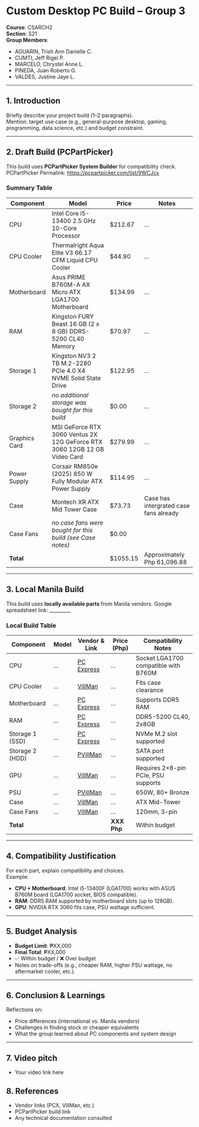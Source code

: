 # Custom Desktop PC Build – Group 3

**Course**: CSARCH2  
**Section**: S21  
**Group Members**:  
- AGUARIN, Trish Ann Danielle C.  
- CUMTI, Jeff Rigel P.   
- MARCELO, Chrystel Anne L.   
- PINEDA, Juan Roberto G.  
- VALDES, Justine Jaye L.  

---

## 1. Introduction
Briefly describe your project build (1–2 paragraphs).  
Mention: target use case (e.g., general-purpose desktop, gaming, programming, data science, etc.) and budget constraint.

---

## 2. Draft Build (PCPartPicker)
This build uses **PCPartPicker System Builder** for compatibility check. 
PCPartPicker Permalink: https://pcpartpicker.com/list/9WCJcx 

### Summary Table 
| Component       |                                   Model                                   |  Price   |                  Notes                 |
|-----------------|---------------------------------------------------------------------------|----------|----------------------------------------|
| CPU             | Intel Core i5-13400 2.5 GHz 10-Core Processor                             | $212.67  | ...                                    |
| CPU Cooler      | Thermalright Aqua Elite V3 66.17 CFM Liquid CPU Cooler                    | $44.90   | ...                                    |
| Motherboard     | Asus PRIME B760M-A AX Micro ATX LGA1700 Motherboard                       | $134.99  | ...                                    |
| RAM             | Kingston FURY Beast 16 GB (2 x 8 GB) DDR5-5200 CL40 Memory                | $70.97   | ...                                    |
| Storage 1       | Kingston NV3 2 TB M.2-2280 PCIe 4.0 X4 NVME Solid State Drive             | $122.95  | ...                                    |
| Storage 2       | *no additional storage was bought for this build*                         | $0.00    | ...                                    |
| Graphics Card   | MSI GeForce RTX 3060 Ventus 2X 12G GeForce RTX 3060 12GB 12 GB Video Card | $279.99  | ...                                    |
| Power Supply    | Corsair RM850e (2025) 850 W Fully Modular ATX Power Supply                | $114.95  | ...                                    |
| Case            | Montech XR ATX Mid Tower Case                                             | $73.73   | Case has intergrated case fans already |
| Case Fans       | *no case fans were bought for this build (see Case notes)*                | $0.00    |                                        |
| **Total**       |                                                                           | $1055.15 | Approximately Php 61,096.88            |

---

## 3. Local Manila Build
This build uses **locally available parts** from Manila vendors.
Google spreadsheet link: _________  

### Local Build Table
| Component       | Model | Vendor & Link      | Price (Php) | Compatibility Notes                  |
|-----------------|-------|--------------------|-------------|--------------------------------------|
| CPU             | ...   | [PC Express](https://pcx.com.ph/products/intel-core-i5-13400-processor-20m-cache-up-to-4-60-ghz?_pos=14&_sid=55f0b92b9&_ss=r&fbclid=IwY2xjawNMbvdleHRuA2FlbQIxMABicmlkETFueFJGTlFldU12VjNLV0lTAR6hpvha8xLI5cCI7_tWaIoeO5DcHXVvNdRxzqDSXU3a5GZEbI5MjZVTSxuxzw_aem_D2-1M9SQ62PSQ8ZsUXOgUA) | ...         | Socket LGA1700 compatible with B760M |
| CPU Cooler      | ...   | [VillMan](link)    | ...         | Fits case clearance                  |
| Motherboard     | ...   | [PC Express](link) | ...         | Supports DDR5 RAM                    |
| RAM             | ...   | [PC Express](link) | ...         | DDR5-5200 CL40, 2x8GB                |
| Storage 1 (SSD) | ...   | [PC Express](link) | ...         | NVMe M.2 slot supported              |
| Storage 2 (HDD) | ...   | [PVillMan](link)   | ...         | SATA port supported                  |
| GPU             | ...   | [VillMan](link)    | ...         | Requires 2×8-pin PCIe, PSU supports  |
| PSU             | ...   | [PVillMan](link)   | ...         | 650W, 80+ Bronze                     |
| Case            | ...   | [VillMan](link)    | ...         | ATX Mid-Tower                        |
| Case Fans       | ...   | [VillMan](link)    | ...         | 120mm, 3-pin                         |
| **Total**       |       |                    | **XXX Php** | Within budget                        |

---

## 4. Compatibility Justification
For each part, explain compatibility and choices.  
Example:  
- **CPU + Motherboard**: Intel i5-13400F (LGA1700) works with ASUS B760M board (LGA1700 socket, BIOS compatible).  
- **RAM**: DDR5 RAM supported by motherboard slots (up to 128GB).  
- **GPU**: NVIDIA RTX 3060 fits case, PSU wattage sufficient.  

---

## 5. Budget Analysis
- **Budget Limit**: ₱XX,000  
- **Final Total**: ₱XX,000  
- ✅ Within budget / ❌ Over budget  
- Notes on trade-offs (e.g., cheaper RAM, higher PSU wattage, no aftermarket cooler, etc.).

---

## 6. Conclusion & Learnings
Reflections on:  
- Price differences (international vs. Manila vendors)  
- Challenges in finding stock or cheaper equivalents  
- What the group learned about PC components and system design  

---
## 7. Video pitch
- Your video link here  

## 8. References
- Vendor links (PCX, VillMan, etc.)  
- PCPartPicker build link  
- Any technical documentation consulted  







